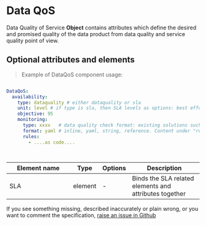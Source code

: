# Data QoS 

Data Quality of Service **Object** contains attributes which define the desired and promised quality of the data product from data quality and service quality point of view. 

## Optional attributes and elements

> Example of DataQoS component usage:

```yml

DataQoS:
  availability:
    type: dataquality # either dataquality or sla
    unit: level # if type is sla, then SLA levels as options: best effort, 90, 95, 97.5, 99, 99.99
    objective: 95
    monitoring:
      type: xxxx   # data quality check format: existing solutions such as:
      format: yaml # inline, yaml, string, reference. Content under "rules:"
      rules:
        - ....as code....




```

| <div style="width:150px">Element name</div>   | Type  | Options  | Description  |
|---|---|---|---|
| SLA | element | - | Binds the SLA related elements and attributes together |


If you see something missing, described inaccurately or plain wrong, or you want to comment the specification, [raise an issue in Github](https://github.com/Open-Data-Product-Initiative/open-data-product-spec-dev/issues)
